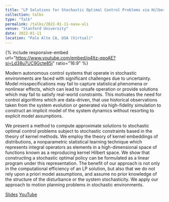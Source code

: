 ```yaml
---
title: "LP Solutions for Stochastic Optimal Control Problems via Hilbert Space Embeddings of Distributions"
collection: talks
type: "Talk"
permalink: /talks/2022-01-11-nasa-uli
venue: "Stanford University"
date: 2022-01-11
location: "Palo Alto CA, USA (Virtual)"
---
```


{% include responsive-embed url="https://www.youtube.com/embed/q4Itz-qpoAE?si=Ld38u7UC9Gcte85i" ratio="16:9" %}

Modern autonomous control systems that operate in stochastic environments are faced with significant challenges due to uncertainty. Model misspecifications may fail to capture statistical phenomena or nonlinear effects, which can lead to unsafe operation or provide solutions which may fail to satisfy real-world constraints. This motivates the need for control algorithms which are data-driven, that use historical observations taken from the system evolution or generated via high-fidelity simulation to construct an implicit model of the system dynamics without resorting to explicit model assumptions.

We present a method to compute approximate solutions to stochastic optimal control problems subject to stochastic constraints based in the theory of kernel methods. We employ the theory of kernel embeddings of distributions, a nonparametric statistical learning technique which represents integral operators as elements in a high-dimensional space of functions known as a reproducing kernel Hilbert space. We show that constructing a stochastic optimal policy can be formulated as a linear program under this representation. The benefit of our approach is not only in the computational efficiency of an LP solution, but also that we do not rely upon a priori model assumptions, and assume no prior knowledge of the structure of the disturbance or the system stochasticity.  We apply our approach to motion planning problems in stochastic environments. 

[Slides](http://ajthor.github.io/files/2022_NASA_ULI.pdf)
[YouTube](https://youtu.be/q4Itz-qpoAE?si=JNMGTpL1zQbzs3hg)
